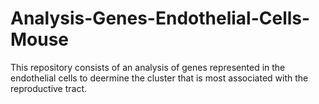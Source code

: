 # Analysis-Genes-Endothelial-Cells-Mouse
This repository consists of an analysis of genes represented in the endothelial cells to deermine the cluster that is most associated with the reproductive tract.
